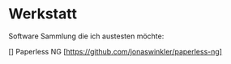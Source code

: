 # Werkstatt
Software Sammlung die ich austesten möchte:

[] Paperless NG [https://github.com/jonaswinkler/paperless-ng]
